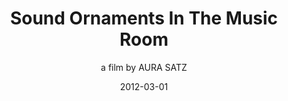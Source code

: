 ---
title: Sound Ornaments In The Music Room
subtitle: a film by AURA SATZ
date: '2012-03-01'
thumbnail: soundornaments.jpg
related: []
category: ['films']
---